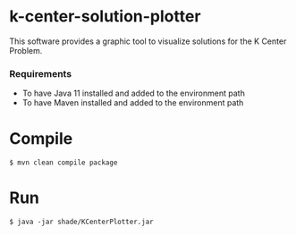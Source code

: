 # k-center-solution-plotter
This software provides a graphic tool to visualize solutions for the K Center Problem.

### Requirements
* To have Java 11 installed and added to the environment path
* To have Maven installed and added to the environment path

# Compile

```
$ mvn clean compile package

```

# Run

```
$ java -jar shade/KCenterPlotter.jar 
```
